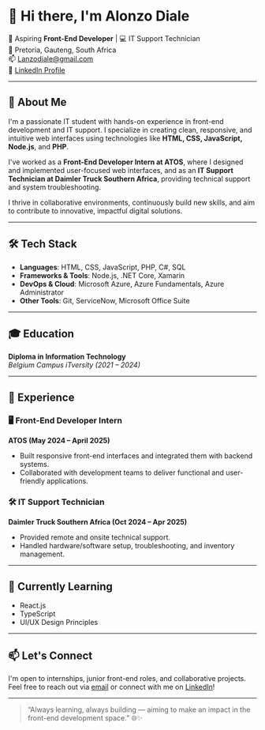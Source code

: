 # 👋 Hi there, I'm Alonzo Diale

🎯 Aspiring **Front-End Developer** | 💻 IT Support Technician  
📍 Pretoria, Gauteng, South Africa  
📫 [Lanzodiale@gmail.com](mailto:Lanzodiale@gmail.com)  
🔗 [LinkedIn Profile](https://www.linkedin.com/in/alonzo-diale-2197a7250)

---

## 🚀 About Me

I'm a passionate IT student with hands-on experience in front-end development and IT support. I specialize in creating clean, responsive, and intuitive web interfaces using technologies like **HTML, CSS, JavaScript, Node.js**, and **PHP**.

I've worked as a **Front-End Developer Intern at ATOS**, where I designed and implemented user-focused web interfaces, and as an **IT Support Technician at Daimler Truck Southern Africa**, providing technical support and system troubleshooting.

I thrive in collaborative environments, continuously build new skills, and aim to contribute to innovative, impactful digital solutions.

---

## 🛠️ Tech Stack

- **Languages**: HTML, CSS, JavaScript, PHP, C#, SQL
- **Frameworks & Tools**: Node.js, .NET Core, Xamarin
- **DevOps & Cloud**: Microsoft Azure, Azure Fundamentals, Azure Administrator
- **Other Tools**: Git, ServiceNow, Microsoft Office Suite

---

## 🎓 Education

**Diploma in Information Technology**  
*Belgium Campus iTversity (2021 – 2024)*

---

## 💼 Experience

### 🖥️ Front-End Developer Intern  
**ATOS (May 2024 – April 2025)**  
- Built responsive front-end interfaces and integrated them with backend systems.  
- Collaborated with development teams to deliver functional and user-friendly applications.

### 🛠️ IT Support Technician  
**Daimler Truck Southern Africa (Oct 2024 – Apr 2025)**  
- Provided remote and onsite technical support.  
- Handled hardware/software setup, troubleshooting, and inventory management.

---

## 🌱 Currently Learning

- React.js
- TypeScript
- UI/UX Design Principles

---

## 📫 Let's Connect

I'm open to internships, junior front-end roles, and collaborative projects. Feel free to reach out via [email](mailto:Lanzodiale@gmail.com) or connect with me on [LinkedIn](https://www.linkedin.com/in/alonzo-diale-2197a7250)!

---

> “Always learning, always building — aiming to make an impact in the front-end development space.” 🌐✨
